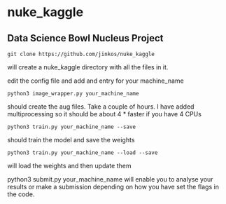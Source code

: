 # nuke_kaggle
## Data Science Bowl Nucleus Project

`git clone https://github.com/jinkos/nuke_kaggle`

will create a nuke_kaggle directory with all the files in it.

edit the config file and add and entry for your machine_name

`python3 image_wrapper.py your_machine_name`

should create the aug files. Take a couple of hours. I have added multiprocessing so it should be about 4 * faster if you have 4 CPUs

`python3 train.py your_machine_name --save`

should train the model and save the weights

`python3 train.py your_machine_name --load --save`

will load the weights and then update them

python3 submit.py your_machine_name will enable you to analyse your results or make a submission depending on how you have set the flags in the code.


